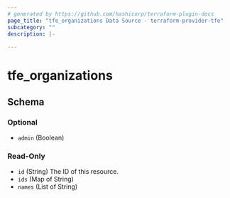 ```yaml
---
# generated by https://github.com/hashicorp/terraform-plugin-docs
page_title: "tfe_organizations Data Source - terraform-provider-tfe"
subcategory: ""
description: |-
  
---
```


# tfe_organizations





<!-- schema generated by tfplugindocs -->
## Schema

### Optional

- `admin` (Boolean)

### Read-Only

- `id` (String) The ID of this resource.
- `ids` (Map of String)
- `names` (List of String)


